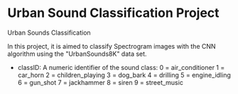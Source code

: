 # Urban Sound Classification Project
Urban Sounds Classification

In this project, it is aimed to classify Spectrogram images with the CNN algorithm using the "UrbanSounds8K" data set.

* classID:
A numeric identifier of the sound class:
0 = air_conditioner
1 = car_horn
2 = children_playing
3 = dog_bark
4 = drilling
5 = engine_idling
6 = gun_shot
7 = jackhammer
8 = siren
9 = street_music
